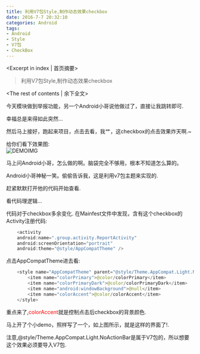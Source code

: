 ```yaml
---
title: 利用V7包Style,制作动态效果checkbox
date: 2016-7-7 20:32:10
categories: Android
tags:
- Android
- Style
- V7包
- CheckBox
---
```

<Excerpt in index | 首页摘要> 
>利用V7包Style,制作动态效果checkbox
>
<!-- more -->
<The rest of contents | 余下全文>  
  
今天模块做到举报功能，另一个Android小哥说他做过了，直接让我跳转即可.  
  
幸福总是来得如此突然...  
  
然后马上接好，跑起来项目，点击去看，我艹，这checkbox的点击效果炸天啊.~  
  
给你们看下效果图:  
![DEMOIMG](http://gloomyer.com/img/img/动态checkbox效果图.gif)
  
马上问Android小哥，怎么做的啊。脑袋完全不够用，根本不知道怎么算的。  
  
Android小哥神秘一笑。偷偷告诉我，这是利用v7包主题来实现的.  
  
赶紧默默打开他的代码开始查看.  
  
看代码理逻辑...  
  
代码对于checkbox多余变化. 在Mainfest文件中发现，含有这个checkbox的Activity注册代码:
```java
	<activity
    android:name=".group.activity.ReportActivity"
    android:screenOrientation="portrait"
    android:theme="@style/AppCompatTheme" />
```

点击AppCompatTheme进去看:  
```java
	<style name="AppCompatTheme" parent="@style/Theme.AppCompat.Light.NoActionBar">  
        <item name="colorPrimary">@color/colorPrimary</item>
        <item name="colorPrimaryDark">@color/colorPrimaryDark</item>
        <item name="android:windowBackground">@null</item>
        <item name="colorAccent">@color/colorAccent</item>
    </style>  
```
重点来了,<font color='red'>colorAccent</font>就是控制点击后checkbox的背景颜色.  
  
马上开了个小demo，照样写了一个，如上图所示，就是这样的界面了!.  
  
注意,@style/Theme.AppCompat.Light.NoActionBar是属于V7包的，所以想要这个效果必须要导入V7包.